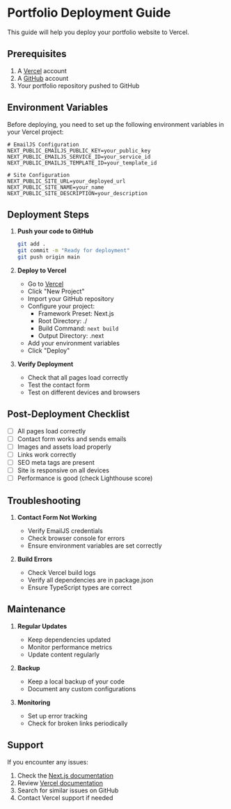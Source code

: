 # Portfolio Deployment Guide

This guide will help you deploy your portfolio website to Vercel.

## Prerequisites

1. A [Vercel](https://vercel.com) account
2. A [GitHub](https://github.com) account
3. Your portfolio repository pushed to GitHub

## Environment Variables

Before deploying, you need to set up the following environment variables in your Vercel project:

```env
# EmailJS Configuration
NEXT_PUBLIC_EMAILJS_PUBLIC_KEY=your_public_key
NEXT_PUBLIC_EMAILJS_SERVICE_ID=your_service_id
NEXT_PUBLIC_EMAILJS_TEMPLATE_ID=your_template_id

# Site Configuration
NEXT_PUBLIC_SITE_URL=your_deployed_url
NEXT_PUBLIC_SITE_NAME=your_name
NEXT_PUBLIC_SITE_DESCRIPTION=your_description
```

## Deployment Steps

1. **Push your code to GitHub**
   ```bash
   git add .
   git commit -m "Ready for deployment"
   git push origin main
   ```

2. **Deploy to Vercel**
   - Go to [Vercel](https://vercel.com)
   - Click "New Project"
   - Import your GitHub repository
   - Configure your project:
     - Framework Preset: Next.js
     - Root Directory: ./
     - Build Command: `next build`
     - Output Directory: .next
   - Add your environment variables
   - Click "Deploy"

3. **Verify Deployment**
   - Check that all pages load correctly
   - Test the contact form
   - Test on different devices and browsers

## Post-Deployment Checklist

- [ ] All pages load correctly
- [ ] Contact form works and sends emails
- [ ] Images and assets load properly
- [ ] Links work correctly
- [ ] SEO meta tags are present
- [ ] Site is responsive on all devices
- [ ] Performance is good (check Lighthouse score)

## Troubleshooting

1. **Contact Form Not Working**
   - Verify EmailJS credentials
   - Check browser console for errors
   - Ensure environment variables are set correctly

2. **Build Errors**
   - Check Vercel build logs
   - Verify all dependencies are in package.json
   - Ensure TypeScript types are correct

## Maintenance

1. **Regular Updates**
   - Keep dependencies updated
   - Monitor performance metrics
   - Update content regularly

2. **Backup**
   - Keep a local backup of your code
   - Document any custom configurations

3. **Monitoring**
   - Set up error tracking
   - Check for broken links periodically

## Support

If you encounter any issues:
1. Check the [Next.js documentation](https://nextjs.org/docs)
2. Review [Vercel documentation](https://vercel.com/docs)
3. Search for similar issues on GitHub
4. Contact Vercel support if needed 